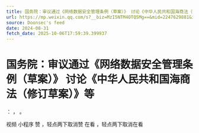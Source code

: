```yaml
---
title: 国务院：审议通过《网络数据安全管理条例（草案）》 讨论《中华人民共和国海商法（修订草案）》等
url: https://mp.weixin.qq.com/s?__biz=MzI5NTM4OTQ5Mg==&mid=2247629881&idx=2&sn=e5b535558992027a8045a3f6b238db83
source: Doonsec's feed
date: 2024-08-31
fetch_date: 2025-10-06T17:59:39.399937
---
```


# 国务院：审议通过《网络数据安全管理条例（草案）》 讨论《中华人民共和国海商法（修订草案）》等

：
，
。

视频
小程序
赞
，轻点两下取消赞
在看
，轻点两下取消在看